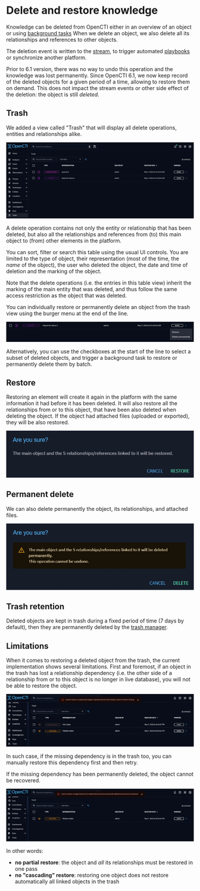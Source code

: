 # Delete and restore knowledge

Knowledge can be deleted from OpenCTI either in an overview of an object or using [background tasks](background-tasks.md)
When we delete an object, we also delete all its relationships and references to other objects. 

The deletion event is written to the [stream](../reference/streaming.md), to trigger automated [playbooks](./automation.md) or synchronize another platform.

Prior to 6.1 version, there was no way to undo this operation and the knowledge was lost permanently.
Since OpenCTI 6.1, we now keep record of the deleted objects for a given period of a time, allowing to restore them on demand. This does not impact the stream events or other side effect of the deletion: the object is still _deleted_.


## Trash

We added a view called "Trash" that will display all delete operations, entities and relationships alike.

![Trash](assets/trash.png)

A delete operation contains not only the entity or relationship that has been deleted, but also all the relationships and references from (to) this main object to (from) other elements in the platform.

You can sort, filter or search this table using the usual UI controls. You are limited to the type of object, their representation (most of the time, the _name_ of the object), the user who deleted the object, the date and time of deletion and the marking of the object.

Note that the delete operations (i.e. the entries in this table view) inherit the marking of the main entity that was deleted, and thus follow the same access restriction as the object that was deleted.

You can individually restore or permanently delete an object from the trash view using the burger menu at the end of the line.

![Trash actions](assets/trash-actions.png)

Alternatively, you can use the checkboxes at the start of the line to select a subset of deleted objects, and trigger a background task to restore or permanently delete them by batch.

## Restore

Restoring an element will create it again in the platform with the same information it had before it has been deleted.
It will also restore all the relationships from or to this object, that have been also deleted when deleting the object.
If the object had attached files (uploaded or exported), they will be also restored.

![Trash restore confirm](assets/trash-restore-confirm.png)

## Permanent delete

We can also delete permanently the object, its relationships, and attached files.

![Trash delete confirm](assets/trash-delete-confirm.png)

## Trash retention

Deleted objects are kept in trash during a fixed period of time (7 days by default), then they are permanently deleted by the [trash manager](../deployment/managers.md#trash-manager).

## Limitations

When it comes to restoring a deleted object from the trash, the current implementation shows several limitations. 
First and foremost, if an object in the trash has lost a relationship dependency (i.e. the other side of a relationship from or to this object is no longer in live database), you will not be able to restore the object.

![restore error: a dependency is in the trash](assets/trash-error-dependency-in-trash.png)

In such case, if the missing dependency is in the trash too, you can manually restore this dependency first and then retry.

If the missing dependency has been permanently deleted, the object cannot be recovered.

![restore error: a dependency is in the trash](assets/trash-error-dependency-missing.png)

In other words:
* **no partial restore**: the object and _all_ its relationships must be restored in one pass
* **no "cascading" restore**: restoring one object does not restore automatically all linked objects in the trash